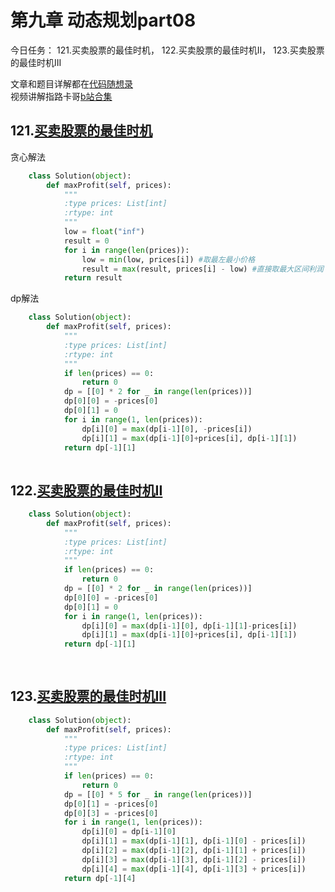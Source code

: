 # 第九章 动态规划part08

今日任务： 121.买卖股票的最佳时机， 122.买卖股票的最佳时机II， 123.买卖股票的最佳时机III

文章和题目详解都在[代码随想录](https://programmercarl.com/)  
视频讲解指路卡哥[b站合集](https://space.bilibili.com/525438321/channel/collectiondetail?sid=180037)

## 121.[买卖股票的最佳时机](https://leetcode.com/problems/best-time-to-buy-and-sell-stock/)
贪心解法
```python
    class Solution(object):
        def maxProfit(self, prices):
            """
            :type prices: List[int]
            :rtype: int
            """
            low = float("inf")
            result = 0
            for i in range(len(prices)):
                low = min(low, prices[i]) #取最左最小价格
                result = max(result, prices[i] - low) #直接取最大区间利润
            return result

```
dp解法
```python
    class Solution(object):
        def maxProfit(self, prices):
            """
            :type prices: List[int]
            :rtype: int
            """
            if len(prices) == 0: 
                return 0
            dp = [[0] * 2 for _ in range(len(prices))]
            dp[0][0] = -prices[0]
            dp[0][1] = 0
            for i in range(1, len(prices)):
                dp[i][0] = max(dp[i-1][0], -prices[i])
                dp[i][1] = max(dp[i-1][0]+prices[i], dp[i-1][1])
            return dp[-1][1]
 
```

## 122.[买卖股票的最佳时机II](https://leetcode.com/problems/best-time-to-buy-and-sell-stock-ii/)
```python
    class Solution(object):
        def maxProfit(self, prices):
            """
            :type prices: List[int]
            :rtype: int
            """
            if len(prices) == 0: 
                return 0
            dp = [[0] * 2 for _ in range(len(prices))]
            dp[0][0] = -prices[0]
            dp[0][1] = 0
            for i in range(1, len(prices)):
                dp[i][0] = max(dp[i-1][0], dp[i-1][1]-prices[i])
                dp[i][1] = max(dp[i-1][0]+prices[i], dp[i-1][1])
            return dp[-1][1]
            
        
```

## 123.[买卖股票的最佳时机III](https://leetcode.com/problems/best-time-to-buy-and-sell-stock-iii/)
```python
    class Solution(object):
        def maxProfit(self, prices):
            """
            :type prices: List[int]
            :rtype: int
            """
            if len(prices) == 0:
                return 0
            dp = [[0] * 5 for _ in range(len(prices))]
            dp[0][1] = -prices[0]
            dp[0][3] = -prices[0]
            for i in range(1, len(prices)):
                dp[i][0] = dp[i-1][0]
                dp[i][1] = max(dp[i-1][1], dp[i-1][0] - prices[i])
                dp[i][2] = max(dp[i-1][2], dp[i-1][1] + prices[i])
                dp[i][3] = max(dp[i-1][3], dp[i-1][2] - prices[i])
                dp[i][4] = max(dp[i-1][4], dp[i-1][3] + prices[i])
            return dp[-1][4]
                      
        
```